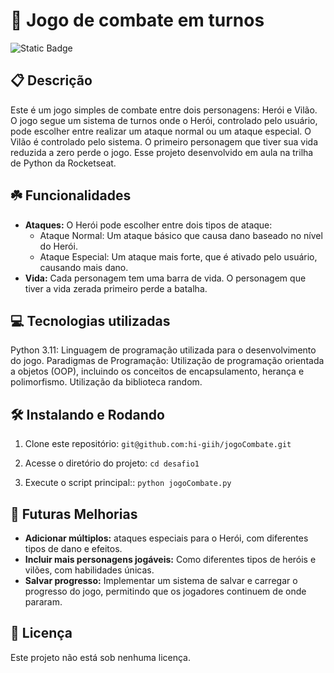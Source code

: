 # 👾 Jogo de combate em turnos

![Static Badge](https://img.shields.io/badge/status-Active-gren?style=for-the-badge)


## 📋 Descrição

 Este é um jogo simples de combate entre dois personagens: Herói e Vilão. O jogo segue um sistema de turnos onde o Herói, controlado pelo usuário, pode escolher entre realizar um ataque normal ou um ataque especial. O Vilão é controlado pelo sistema. O primeiro personagem que tiver sua vida reduzida a zero perde o jogo.
 Esse projeto desenvolvido em aula na trilha de Python da Rocketseat.

## ☘️ Funcionalidades
 
- **Ataques:** O Herói pode escolher entre dois tipos de ataque:
  * Ataque Normal: Um ataque básico que causa dano baseado no nível do Herói.
  * Ataque Especial: Um ataque mais forte, que é ativado pelo usuário, causando mais dano.
- **Vida:** Cada personagem tem uma barra de vida. O personagem que tiver a vida zerada primeiro perde a batalha.


## 💻 Tecnologias utilizadas

 Python 3.11: Linguagem de programação utilizada para o desenvolvimento do jogo.
 Paradigmas de Programação: Utilização de programação orientada a objetos (OOP), incluindo os conceitos de encapsulamento, herança e polimorfismo.
 Utilização da biblioteca random.

## 🛠️ Instalando e Rodando

1. Clone este repositório: `git@github.com:hi-giih/jogoCombate.git`

2. Acesse o diretório do projeto: `cd desafio1`

3. Execute o script principal:: `python jogoCombate.py`

## 📌 Futuras Melhorias

- **Adicionar múltiplos:** ataques especiais para o Herói, com diferentes tipos de dano e efeitos.
- **Incluir mais personagens jogáveis:** Como diferentes tipos de heróis e vilões, com habilidades únicas.
- **Salvar progresso:** Implementar um sistema de salvar e carregar o progresso do jogo, permitindo que os jogadores continuem de onde pararam.

## 📜 Licença 

Este projeto não está sob nenhuma licença.
